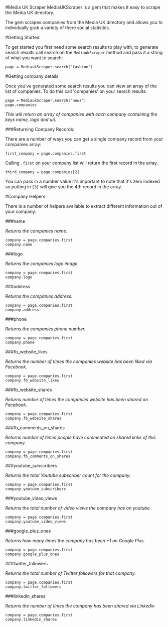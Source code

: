 #Media UK Scraper
MediaUKScraper is a gem that makes it easy to scrape the Media UK directory.

The gem scrapes companies from the Media UK directory and allows you to individually grab a variety of there social statistics. 

#Getting Started

To get started you first need some search results to play with, to generate search results call search on the `MediaukScraper` method and pass it a string of what you want to search: 
	
	page = MediaukScraper.search("fashion")
	
#Getting company details

Once you've generated some search results you can view an array of the list of companies. To do this call 'companies' on your search results. 
	
	page = MediaukScraper.search("news")
	page.companies

*This will return an array of companies with each company containing the keys name, logo and url.*

###Returning Company Records: 

There are a number of ways you can get a single company record from your companies array:

	first_company = page.companies.first

Calling `.first` on your company list will return the first record in the array. 
	
	third_company = page.companies[2]

You can pass in a number value it's important to note that it's zero indexed so putting in `[3]` will give you the 4th record in the array.

#Company Helpers

There is a number of helpers available to extract different information out of your company:

###name

*Returns the companies name.*

	company = page.companies.first
	company.name
	
###logo

*Returns the companies logo image.*

	company = page.companies.first
	company.logo


###address

*Returns the companies address.*

	company = page.companies.first
	company.address
	
###phone

*Returns the companies phone number.*

	company = page.companies.first
	company.phone


###fb_website_likes

*Returns the number of times the companies website has been liked via Facebook.*

	company = page.companies.first
	company.fb_website_likes
	
###fb_website_shares

*Returns number of times the companies website has been shared on Facebook.*

	company = page.companies.first
	company.fb_website_shares
	
###fb_comments_on_shares

*Returns number of times people have commented on shared links of this company.*

	company = page.companies.first
	company.fb_comments_on_shares

###youtube_subscribers

*Returns the total Youtube subscriber count for the company.*

	company = page.companies.first
	company.youtube_subscribers

###youtube_video_views

*Returns the total number of video views the company has on youtube.*

	company = page.companies.first
	company.youtube_video_views

###google_plus_ones

*Returns how many times the company has been +1 on Google Plus.*

	company = page.companies.first
	company.google_plus_ones

###twitter_followers

*Returns the total number of Twitter followers for that company.*

	company = page.companies.first
	company.twitter_followers

###linkedin_shares

*Returns the number of times the company has been shared via Linkedin*

	company = page.companies.first
	company.linkedin_shares

